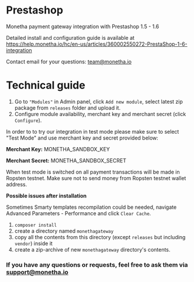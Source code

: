 # Prestashop

Monetha payment gateway integration with Prestashop 1.5 - 1.6

Detailed install and configuration guide is available at https://help.monetha.io/hc/en-us/articles/360002550272-PrestaShop-1-6-integration

Contact email for your questions: team@monetha.io

# Technical guide
1. Go to `"Modules"` in Admin panel, click `Add new module`, select latest zip package from `releases` folder and upload it.
2. Configure module availability, merchant key and merchant secret (click `Configure`).

In order to to try our integration in test mode please make sure to select "Test Mode" and use merchant key and secret provided below:

**Merchant Key:** MONETHA_SANDBOX_KEY

**Merchant Secret:** MONETHA_SANDBOX_SECRET

When test mode is switched on all payment transactions will be made in Ropsten testnet. Make sure not to send money from Ropsten testnet wallet address.

**Possible issues after installation**

Sometimes Smarty templates recompilation could be needed, navigate Advanced Parameters - Performance and click `Clear Cache`.

1. `composer install`
2. create a directory named `monethagateway`
3. copy all the contents from this directory (except `releases` but including `vendor`) inside it
4. create a zip-archive of new `monethagateway` directory's contents.

### If you have any questions or requests, feel free to ask them via support@monetha.io